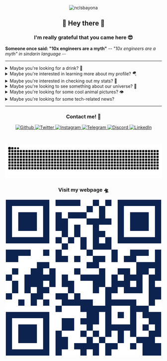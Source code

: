 <p align="center">

  <img src="https://socialify.git.ci/nclsbayona/nclsbayona/image?description=1&descriptionEditable=Come%20check%20my%20profile!&font=Bitter&pattern=Signal&theme=Dark" alt="nclsbayona" width="640" height="320" />

</p>

<h2 align="center">👋 Hey there 👋</h2>

<h3 align="center">I'm really grateful that you came here 😎</h3>

<!--p  align="center">
<img src="logo.png" alt="Logo" width="480">
</p-->



<p align="center">

  <strong align="center">Someone once said: &quot;10x engineers are a myth&quot;</strong>
  <i>-- &quot;10x engineers are a myth&quot; in sindarin language --</i>

</p>

----

<details>
<summary>Maybe you're looking for a drink? 🍹</summary>
<br />
<h4 align="center">New York Sour</h4>
<p align="center">

<img src="https://www.thecocktaildb.com/images/media/drink/61wgch1504882795.jpg" alt="Drink image" />

</p>
 
<h5 align="center">Alcoholic - Ordinary Drink</h5>

<h5 align="center">Neccesary ingredients</h5>
<table align="center">
<tr>
<td>
<table frame="box" rules="cols">
    <thead>
        <tr>
            <th style="padding-left: 1em; padding-right: 1em; text-align: center">Ingredient</th>
            <th style="padding-left: 1em; padding-right: 1em; text-align: center">Measure</th>
        </tr>
    </thead>
    <tbody>
        <tr>
            <td style="padding-left: 1em; padding-right: 1em; text-align: center; vertical-align: top">Blended whiskey</td>
            <td style="padding-left: 1em; padding-right: 1em; text-align: center; vertical-align: top">2 oz </td>
        </tr>
        <tr>
            <td style="padding-left: 1em; padding-right: 1em; text-align: center; vertical-align: top">Lemon</td>
            <td style="padding-left: 1em; padding-right: 1em; text-align: center; vertical-align: top">Juice of 1/2 </td>
        </tr>
        <tr>
            <td style="padding-left: 1em; padding-right: 1em; text-align: center; vertical-align: top">Sugar</td>
            <td style="padding-left: 1em; padding-right: 1em; text-align: center; vertical-align: top">1 tsp </td>
        </tr>
        <tr>
            <td style="padding-left: 1em; padding-right: 1em; text-align: center; vertical-align: top">Red wine</td>
            <td style="padding-left: 1em; padding-right: 1em; text-align: center; vertical-align: top"> (Claret)<br></td>
        </tr>
    </tbody>
</table>
</td>
</tr>
</table>



<p align="center">
Shake blended whiskey, juice of lemon, and powdered sugar with ice and strain into a whiskey sour glass. Float claret on top. Decorate with the half-slice of lemon and the cherry and serve.
</p>

----

</details>

<details>
<summary>Maybe you're interested in learning more about my profile? 🪂</summary>
<br />
<h5 align="center">👀 Visitor count</h5>
<p align="center">

<img src="https://profile-counter.glitch.me/nclsbayona/count.svg"/>

</p>
<p align="center">

<img src="https://img.shields.io/github/followers/nclsbayona?color=003153&logo=github&style=for-the-badge"/>
<img src="https://img.shields.io/github/last-commit/nclsbayona/nclsbayona?color=003153&logo=github&style=for-the-badge&label=Latest%20Profile%20Commit">

</p>
<p align="center">

<img src="https://github-profile-trophy.vercel.app/?username=nclsbayona&theme=dracula&no-frame=false&margin-w=5&margin-h=5&no-bg=true&column=4">

</p>

----

</details>
<details>
<summary>Maybe you're interested in checking out my stats? 🐣</summary>
<br />
<h4 align="center">General GitHub Stats 🌀</h4>

<p align="center">

<!--h5>😃 General Overview</h5-->
<img src="https://github-readme-stats.vercel.app/api?username=nclsbayona&show_icons=true&count_private=true&include_all_commits=true&locale=en&theme=tokyonight" width="260">

<!--h5>Life-Time Stats Overview 😃</h5-->
<img src="https://github-readme-streak-stats.herokuapp.com/?user=nclsbayona&theme=algolia" width="260">

</p>

<br />

<h4 align="center">🤖 Programming Languages Stats</h4>

<p align="center">

<!--h5>Most Used Languages Stats 💾</h5-->
<img src="https://github-readme-stats.vercel.app/api/top-langs/?username=nclsbayona&show_icons=true&locale=en&langs_count=5&theme=tokyonight">

</p>

<br />

<h4 align="center">⌚General Weekly-Stats</h4>
<table align="center">
<tr>
<td>
<table frame="box" rules="cols">
    <thead>
        <tr>
            <th style="padding-left: 1em; padding-right: 1em; text-align: center">Language name</th>
            <th style="padding-left: 1em; padding-right: 1em; text-align: center">Time spent</th>
        </tr>
    </thead>
    <tbody>
        <tr>
            <td style="padding-left: 1em; padding-right: 1em; text-align: center; vertical-align: top">Java</td>
            <td style="padding-left: 1em; padding-right: 1em; text-align: center; vertical-align: top">6 hours and 57 minutes</td>
        </tr>
        <tr>
            <td style="padding-left: 1em; padding-right: 1em; text-align: center; vertical-align: top">XML</td>
            <td style="padding-left: 1em; padding-right: 1em; text-align: center; vertical-align: top">0 hours and 42 minutes</td>
        </tr>
        <tr>
            <td style="padding-left: 1em; padding-right: 1em; text-align: center; vertical-align: top">Batchfile</td>
            <td style="padding-left: 1em; padding-right: 1em; text-align: center; vertical-align: top">0 hours and 0 minutes</td>
        </tr>
    </tbody>
</table>
</td>
<td>
<table frame="box" rules="cols">
    <thead>
        <tr>
            <th style="padding-left: 1em; padding-right: 1em; text-align: center">OS name</th>
            <th style="padding-left: 1em; padding-right: 1em; text-align: center">Time spent</th>
        </tr>
    </thead>
    <tbody>
        <tr>
            <td style="padding-left: 1em; padding-right: 1em; text-align: center; vertical-align: top">Windows</td>
            <td style="padding-left: 1em; padding-right: 1em; text-align: center; vertical-align: top">7 hours and 40 minutes</td>
        </tr>
    </tbody>
</table>
</td>
</tr>
</table>

----
</details>

<details>
<summary>Maybe you're looking to see something about our universe? 🔭</summary>

<br />
<h4 align="center">Dinkinesh Moonrise - ©️ NASA @ 2023-11-04</h4>
<p align="center">

<img src="https://apod.nasa.gov/apod/image/2311/dinkinesh-firstlook-llorri.png" alt="Dinkinesh Moonrise image" />

</p>
 
<h5 align="center">Last Wednesday the voyaging Lucy spacecraft encountered its first asteroid, 152830 Dinkinesh, and discovered the inner-main belt asteroid has a moon. From a distance of just over 400 kilometers, Lucy's Long-Range Reconnaissance Imager captured this close-up of the binary system during a flyby at 4.5 kilometer per second or around 10,000 miles per hour. A marvelous world, Dinkinesh itself is small, less than 800 meters (about 0.5 miles) across at its widest. Its satellite is seen from the spacecraft's perspective to emerge from behind the primary asteroid. The asteroid moon is estimated to be only about 220 meters wide.</h5>

----

</details>

<details>
<summary>Maybe you're looking for some cool animal pictures? 👁️</summary>

<br />
<table align="center">
<tr>
<td>
<img src="https://cdn.animality.xyz/dog/7.png" width="180"/>
</td>
<td>
<img src="https://cdn.animality.xyz/duck/0.png" width="180"/>
</td>
<td>
<img src="https://cdn.animality.xyz/fox/18.png" width="180"/>
</td>
</tr>
<tr>
<td>
<img src="https://cdn.animality.xyz/cat/21.png" width="180"/>
</td>
<td>
<img src="https://cdn.animality.xyz/bird/1.png" width="180"/>
</td>
<td>
<img src="https://cdn.animality.xyz/panda/6.png" width="180"/>
</td>
</tr>
<tr>
<td>
<img src="https://cdn.animality.xyz/redpanda/17.png" width="180"/>
</td>
<td>
<img src="https://cdn.animality.xyz/koala/18.png" width="180"/>
</td>
<td>
<img src="https://cdn.animality.xyz/whale/4.png" width="180"/>
</td>
</tr>
<tr>
<td>
<img src="https://cdn.animality.xyz/dolphin/12.png" width="180"/>
</td>
<td>
<img src="https://cdn.animality.xyz/kangaroo/14.png" width="180"/>
</td>
<td>
<img src="https://cdn.animality.xyz/rabbit/19.png" width="180"/>
</td>
</tr>
<tr>
<td>
<img src="https://cdn.animality.xyz/lion/8.png" width="180"/>
</td>
<td>
<img src="https://cdn.animality.xyz/bear/0.png" width="180"/>
</td>
<td>
<img src="https://cdn.animality.xyz/frog/12.png" width="180"/>
</td>
</tr>
<tr>
<td>
<img src="https://cdn.animality.xyz/penguin/10.png" width="180"/>
</td>
<td>
<img src="https://cdn.animality.xyz/axolotl/2.png" width="180"/>
</td>
<td>
<img src="https://cdn.animality.xyz/capybara/1.png" width="180"/>
</td>
</tr>
<tr>
<td>
<img src="https://cdn.animality.xyz/hedgehog/16.png" width="180"/>
</td>
<td>
<img src="https://cdn.animality.xyz/turtle/5.png" width="180"/>
</td>
<td>
<img src="https://cdn.animality.xyz/narwhal/2.png" width="180"/>
</td>
</tr>
<tr>
<td>
<img src="https://cdn.animality.xyz/squirrel/1.png" width="180"/>
</td>
<td>
<img src="https://cdn.animality.xyz/fish/7.png" width="180"/>
</td>
<td>
<img src="https://cdn.animality.xyz/horse/10.png" width="180"/>
</td>
</tr>
</table>

----

</details>


<details>
<summary>Maybe you're looking for some tech-related news? </summary>

<br />

<details>
<summary>Round Up: The Previews Are In For Super Mario RPG Switch - Nintendo Life by Nintendo Life</summary>
<p align="center">
<img src="None" alt="Round Up: The Previews Are In For Super Mario RPG Switch - Nintendo Life" />

<a href="https://news.google.com/rss/articles/CBMiYWh0dHBzOi8vd3d3Lm5pbnRlbmRvbGlmZS5jb20vbmV3cy8yMDIzLzExL3JvdW5kLXVwLXRoZS1wcmV2aWV3cy1hcmUtaW4tZm9yLXN1cGVyLW1hcmlvLXJwZy1zd2l0Y2jSAQA?oc=5" > None </a> 
</p>
<br />

</details>

<details>
<summary>Modern Warfare 3 Gets Xbox First-Party Treatment With Startup Screen That Rankles Some Fans - IGN by Kat Bailey</summary>
<p align="center">
<img src="https://assets-prd.ignimgs.com/2023/10/03/call-of-duty-mw3-open-beta-early-access-ign-new-2023-1696345454326.png?width=1280" alt="Modern Warfare 3 Gets Xbox First-Party Treatment With Startup Screen That Rankles Some Fans - IGN" />

<a href="https://www.ign.com/articles/call-of-duty-modern-warfare-3-xbox-startup-screen" > Xbox marked the release of Call of Duty: Modern Warfare 3's campaign with a large splash screen at startup, to the chagrin of some fans. </a> 
</p>
<br />

</details>

<details>
<summary>Microsoft employees aren't happy that they're losing free Xbox Game Pass Ultimate - The Verge by Tom Warren</summary>
<p align="center">
<img src="https://cdn.vox-cdn.com/thumbor/OD6A4Oo4W1s-2o9J34_s1twqFO0=/0x0:3000x2000/1200x628/filters:focal(1500x1000:1501x1001)/cdn.vox-cdn.com/uploads/chorus_asset/file/23926023/acastro_STK048_02.jpg" alt="Microsoft employees aren't happy that they're losing free Xbox Game Pass Ultimate - The Verge" />

<a href="https://www.theverge.com/2023/11/2/23944124/microsoft-xbox-game-pass-ultimate-free-employee-removed" > Microsoft is removing a key Xbox Game Pass benefit from permanent employees. Xbox workers will still get Xbox Game Pass Ultimate for free, but everyone else will need to buy it. </a> 
</p>
<br />

</details>

<details>
<summary>Activision explains Call of Duty: Modern Warfare 3's up to 200GB+ file sizes - Eurogamer.net by Matt Wales</summary>
<p align="center">
<img src="https://assetsio.reedpopcdn.com/modern-warfare-iii-sas-underwater-screenshot.jpg?width=1200&height=630&fit=crop&enable=upscale&auto=webp" alt="Activision explains Call of Duty: Modern Warfare 3's up to 200GB+ file sizes - Eurogamer.net" />

<a href="https://www.eurogamer.net/activision-addresses-call-of-duty-modern-warfare-3s-up-to-200gb-file-sizes" > Call of Duty: Modern Warfare 3 is almost upon us (its campaign early access is upon us for those eager enough to have p… </a> 
</p>
<br />

</details>

<details>
<summary>NASA Explorers: New Series Coming Soon to NASA+ - NASA by None</summary>
<p align="center">
<img src="https://i.ytimg.com/vi/5sTyFfO-wAI/maxresdefault.jpg" alt="NASA Explorers: New Series Coming Soon to NASA+ - NASA" />

<a href="https://www.youtube.com/watch?v=5sTyFfO-wAI" > For the cost of a blockbuster movie, a team of scientists and engineers set out to gather and return America's first asteroid sample collected in space. Emba... </a> 
</p>
<br />

</details>



</details>


----

<h3 align="center">Contact me! 📇</h3>

<p align="center">
<a href="https://github.com/nclsbayona" target="_blank">
 <img alt="Github" src="https://img.shields.io/badge/GitHub-%2312180E.svg?&style=for-the-badge&logo=Github&logoColor=white">
</a>
<a href="https://twitter.com/nclsbayona" target="_blank">
 <img alt="Twitter" src="https://img.shields.io/badge/twitter-%231DA1F2.svg?&style=for-the-badge&logo=twitter&logoColor=white">
</a>
<a href="https://instagram.com/nclsbayona" target="_blank">
 <img alt="Instagram" src="https://img.shields.io/badge/-INSTAGRAM-critical?&style=for-the-badge&logo=instagram&logoColor=white">
</a>
<a href="https://t.me/nclsbayona" target="_blank">
 <img alt="Telegram" src="https://img.shields.io/badge/-TELEGRAM-blue?&style=for-the-badge&logo=telegram&logoColor=white">
</a>
<a href="https://www.discord.com/channels/@nclsbayona#6681" target="_blank">
 <img alt="Discord" src="https://img.shields.io/badge/-DISCORD-darkblue?&style=for-the-badge&logo=discord&logoColor=white">
</a>
<a href="https://www.linkedin.com/in/nclsbayona" target="_blank">
 <img alt="LinkedIn" src="https://img.shields.io/badge/-LINKEDIN-lightblue?&style=for-the-badge&logo=linkedin&logoColor=white">
</a>

</p>

<br />


<p align="center">

<img src="https://raw.githubusercontent.com/nclsbayona/Daily.dev-devcard-books/output/github-contribution-grid-snake-sissa.svg">

</p>

<h3 align="center">Visit my webpage 🛸</h3>

<p align="center">

<a href="https://nclsbayona.github.io" target="_blank">
 <img src="QR.png">
</a>

</p>
